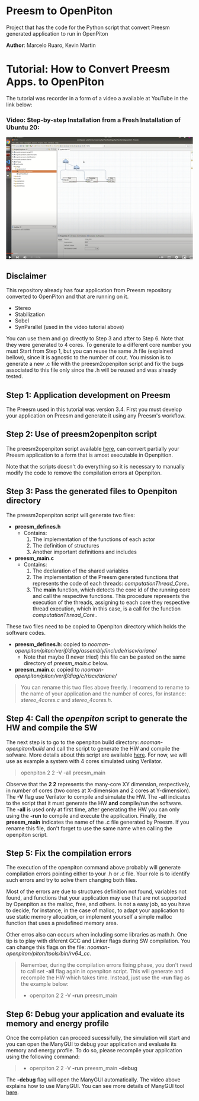 # Preesm to OpenPiton
Project that has the code for the Python script that convert Preesm generated application to run in OpenPiton

**Author**: Marcelo Ruaro, Kevin Martin


# Tutorial: How to Convert Preesm Apps. to OpenPiton

The tutorial was recorder in a form of a video a available at YouTube in the link below:

### **Video**: Step-by-step Installation from a Fresh Installation of Ubuntu 20: 
[![IMAGE ALT TEXT HERE](git_utils/image_video_tutorial.jpeg)](https://youtu.be/EJrUHW0lMUQ) 

## Disclaimer
This repository already has four application from Preesm repository converted to OpenPiton and that are running on it. 
* Stereo
* Stabilization
* Sobel
* SynParallel (used in the video tutorial above)

You can use them and go directly to Step 3 and after to Step 6. Note that they were generated to 4 cores. To generate to a different core number you must Start from Step 1, but you can reuse the same .h file (explained bellow), since it is agnostic to the number of cout. You mission is to generate a new .c file with the preesm2openpiton script and fix the bugs associated to this file only since the .h will be reused and was already tested.

## Step 1: Application development on Preesm
The Preesm used in this tutorial was version 3.4. First you must develop your application on Preesm and generate it using any Preesm's workflow.

## Step 2: Use of preesm2openpiton script
The preesm2openpiton script available [here](https://github.com/Nooman-LabSTICC/nooman-openpiton/blob/master/bin/preesm2openpiton), can convert partially your Preesm application to a form that is amost executable in Openpition.

Note that the scripts doesn't do everything so it is necessary to manually modify the code to remove the compilation errors at Openpiton.

## Step 3: Pass the generated files to Openpiton directory

The preesm2openpiton script will generate two files:
* **preesm_defines.h**
  * Contains:
    1. The implementation of the functions of each actor
    2. The definition of structures
    3. Another important definitions and includes
* **preesm_main.c**
  * Contains:
    1. The declaration of the shared variables
    2. The implementation of the Preesm generated functions that represents the code of each threads: *computationThread_Core..*
    3. The **main** function, which detects the core id of the running core and call the respective functions. This procedure represents the execution of the threads, assigning to each core they respective thread execution, which in this case, is a call for the function *computationThread_Core..*

These two files need to be copied to Openpiton directory which holds the software codes.
* **preesm_defines.h**: copied to *nooman-openpiton/piton/verif/diag/assembly/include/riscv/ariane/*
  * Note that maybe (I never tried) this file can be pasted on the same directory of *preesm_main.c* below.
* **preesm_main.c**: copied to *nooman-openpiton/piton/verif/diag/c/riscv/ariane/*

> You can rename this two files above freerly. I recomend to rename to the name of your application and the number of cores, for instance: *stereo_4cores.c* and *stereo_4cores.h*. 

## Step 4: Call the *openpiton* script to generate the HW and compile the SW

The next step is to go to the openpiton build directory: *nooman-openpiton/build* and call the script to generate the HW and compile the sofware. More details about this script are available [here](https://github.com/Nooman-LabSTICC/nooman-openpiton/blob/master/bin/preesm2openpiton). For now, we will use as example a system with 4 cores simulated using Verilator.

> openpiton 2 2 -V -all preesm_main

Observe that the **2 2** represents the many-core XY dimension, respectively, in number of cores (two cores at X-dimension and 2 cores at Y-dimension). The **-V** flag use Verilator to compile and simulate the HW. The **-all** indicates to the script that it must generate the HW **and** compile/run the software. The **-all** is used only at first time, after generating the HW you can only using the **-run** to compile and execute the application. Finally, the **preesm_main** indicates the name of the .c file generated by Preesm. If you rename this file, don't forget to use the same name when calling the openpiton script.



## Step 5: Fix the compilation errors
The execution of the openpiton command above probably will generate compilation errors pointing either to your .h or .c file. Your role is to identify such errors and try to solve them changing both files. 

Most of the errors are due to structures definition not found, variables not found, and functions that your application may use that are not supported by Openpiton as the malloc, free, and others. Is not a easy job, so you have to decide, for instance, in the case of malloc, to adapt your application to use static memory allocation, or implement yourself a simple malloc function that uses a predefined memory area. 

Other erros also can occurs when including some libraries as math.h. One tip is to play with diferent GCC and Linker flags during SW compilation. You can change this flags on the file: *nooman-openpiton/piton/tools/bin/rv64_cc*.

> Remember, during the compilation errors fixing phase, you don't need to call set **-all** flag again in openpiton script. This will generate and recompile the HW which takes time. Instead, just use the **-run** flag as the example below:
> * openpiton 2 2 -V **-run** preesm_main

## Step 6: Debug your application and evaluate its memory and energy profile

Once the compilation can proceed sucessifully, the simulation will start and you can open the ManyGUI to debug your application and evaluate its memory and energy profile. To do so, please recompile your application using the following command:

> * openpiton 2 2 -V **-run** preesm_main **-debug**

The **-debug** flag will open the ManyGUI automatically. The video above explains how to use ManyGUI. You can see more details of ManyGUI tool [here](https://github.com/Nooman-LabSTICC/manyGUI).